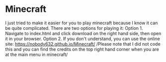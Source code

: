 # Minecraft
I just tried to make it easier for you to play minecraft because I know it can be quite complicated. There are two options for playing it:
Option 1. Navigate to index.html and click download on the right hand side, then open it in your browser.
Option 2. If you don't understand, you can use the online site: https://nobody632.github.io/Minecraft/
/Please note that I did not code this and you can find the credits on the top right hand corner when you are at the main menu in minecraft/
